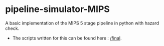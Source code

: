 # pipeline-simulator-MIPS
A basic implementation of the MIPS 5 stage pipeline in python with hazard check.

- The scripts written for this can be found here : <a href = "https://github.com/Dhyey-Thummar/pipeline-simulator-MIPS/tree/main/final/">/final</a>.
